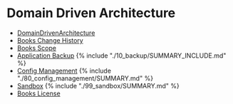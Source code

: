 # Domain Driven Architecture

* [DomainDrivenArchitecture](README.md)
* [Books Change History](change_history.md)
* [Books Scope](01_scope/README.md)
* [Application Backup](10_backup/README.md) 
{% include "./10_backup/SUMMARY_INCLUDE.md" %}
* [Config Management](80_config_management/README.md)
{% include "./80_config_management/SUMMARY.md" %}
* [Sandbox](99_sandbox/README.md)
{% include "./99_sandbox/SUMMARY.md" %}
* [Books License](LICENSE.md)

